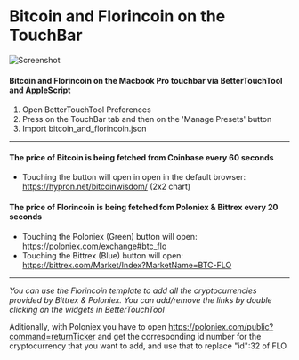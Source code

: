 # Bitcoin and Florincoin on the TouchBar
![Screenshot](https://i.imgur.com/lCqFiE8.jpg)
#### Bitcoin and Florincoin on the Macbook Pro touchbar via BetterTouchTool and AppleScript

1. Open BetterTouchTool Preferences
2. Press on the TouchBar tab and then on the 'Manage Presets' button
3. Import bitcoin_and_florincoin.json
___

#### The price of Bitcoin is being fetched from Coinbase every 60 seconds
* Touching the button will open in open in the default browser: https://hypron.net/bitcoinwisdom/ (2x2 chart)

#### The price of Florincoin is being fetched fom Poloniex & Bittrex every 20 seconds
* Touching the Poloniex (Green) button will open: https://poloniex.com/exchange#btc_flo
* Touching the Bittrex (Blue) button will open: https://bittrex.com/Market/Index?MarketName=BTC-FLO
___

   
*You can use the Florincoin template to add all the cryptocurrencies provided by Bittrex & Poloniex. You can add/remove the links by double clicking on the widgets in BetterTouchTool*

Aditionally, with Poloniex you have to open https://poloniex.com/public?command=returnTicker and get the corresponding id number for the cryptocurrency that you want to add, and use that to replace "id":32 of FLO

